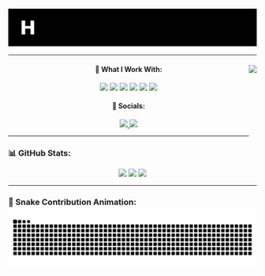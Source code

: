<p align="center">
  <img src="typing_effect_nobu.gif" alt="Hi! my name is Nobu" />
</p>

<hr/>

<div align="center">
  <img align="right" height="150" src="https://i.pinimg.com/originals/94/3a/3f/943a3f95936d66dc0c78fd445893431e.gif" />
  
  <h4>🚀 What I Work With:</h4>

  <p>
    <img src="https://img.shields.io/badge/HTML5-E34F26?style=for-the-badge&logo=html5&logoColor=white"/>
    <img src="https://img.shields.io/badge/css3-%231572B6.svg?style=for-the-badge&logo=css3&logoColor=white"/>
    <img src="https://img.shields.io/badge/JavaScript-323330?style=for-the-badge&logo=javascript&logoColor=F7DF1E"/>
    <img src="https://img.shields.io/badge/php-%23777BB4.svg?style=for-the-badge&logo=php&logoColor=white"/>
    <img src="https://img.shields.io/badge/python-3670A0?style=for-the-badge&logo=python&logoColor=ffdd54"/>
    <img src="https://img.shields.io/badge/react-%2320232a.svg?style=for-the-badge&logo=react&logoColor=%2361DAFB"/>
  </p>

  <h4>📱 Socials:</h4>
  <p>
    <a href="https://www.tiktok.com/@mildrest._">
      <img src="https://img.shields.io/badge/TikTok-%23000000.svg?logo=TikTok&logoColor=white"/>
    </a>
    <a href="https://youtube.com/@powbu">
      <img src="https://img.shields.io/badge/YouTube-%23FF0000.svg?logo=YouTube&logoColor=white"/>
    </a>
  </p>
</div>

<hr/>

### 📊 GitHub Stats:

<div align="center">
  <img src="https://github-readme-stats.vercel.app/api?username=nbuuu-u&theme=gruvbox&hide_border=true&show_icons=true"/>
  <img src="https://nirzak-streak-stats.vercel.app/?user=nbuuu-u&theme=gruvbox&hide_border=true"/>
  <img src="https://github-readme-stats.vercel.app/api/top-langs/?username=nbuuu-u&theme=gruvbox&hide_border=true&layout=compact"/>
</div>

<hr/>

### 🐍 Snake Contribution Animation:

<p align="center">
  <img src="https://raw.githubusercontent.com/nbuuu-u/nbuuu-u/output/snake.svg" alt="Snake animation"/>
</p>
